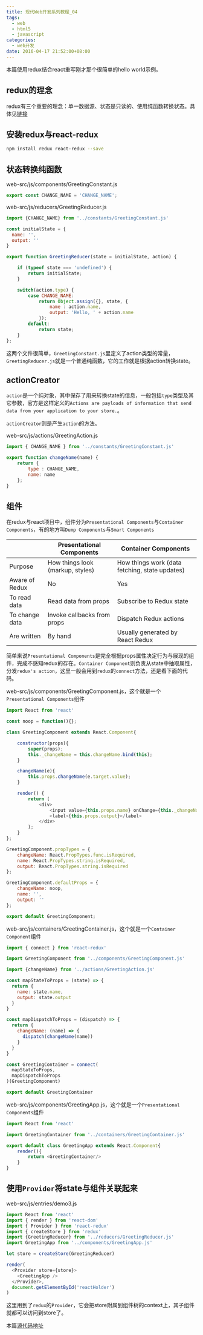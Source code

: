 ```yaml
---
title: 现代Web开发系列教程_04
tags:
  - web
  - html5
  - javascript
categories:
  - web开发
date: 2016-04-17 21:52:00+08:00
---
```

本篇使用redux结合react重写刚才那个很简单的hello world示例。

## redux的理念

redux有三个重要的理念：单一数据源、状态是只读的、使用纯函数转换状态。具体见[链接](http://redux.js.org/docs/introduction/ThreePrinciples.html)

## 安装redux与react-redux

```bash
npm install redux react-redux --save
```

## 状态转换纯函数

web-src/js/components/GreetingConstant.js

```javascript
export const CHANGE_NAME = 'CHANGE_NAME';
```

web-src/js/reducers/GreetingReducer.js

```javascript
import {CHANGE_NAME} from '../constants/GreetingConstant.js'

const initialState = {
  name: '',
  output: ''
}

export function GreetingReducer(state = initialState, action) {

    if (typeof state === 'undefined') {
        return initialState;
    }

    switch(action.type) {
        case CHANGE_NAME:
            return Object.assign({}, state, {
                name : action.name,
                output: 'Hello, ' + action.name
            });
        default:
            return state;
    }
};
```
这两个文件很简单，`GreetingConstant.js`里定义了action类型的常量，`GreetingReducer.js`就是一个普通纯函数，它的工作就是根据action转换state。

## actionCreator

`action`是一个纯对象，其中保存了用来转换state的信息，一般包括`type`类型及其它参数，官方是这样定义的`Actions are payloads of information that send data from your application to your store.`。

`actionCreator`则是产生`action`的方法。

web-src/js/actions/GreetingAction.js

```javascript
import { CHANGE_NAME } from '../constants/GreetingConstant.js'

export function changeName(name) {
    return {
        type : CHANGE_NAME,
        name: name
    };
}
```

## 组件

在redux与react项目中，组件分为`Presentational Components`与`Container Components`，有的地方叫`Dump Components`与`Smart Components`

| | Presentational Components | Container Components |
|-|-|-|
|Purpose|How things look (markup, styles)| How things work (data fetching, state updates)|
|Aware of Redux|No| Yes|
|To read data|Read data from props| Subscribe to Redux state|
|To change data|Invoke callbacks from props| Dispatch Redux actions|
|Are written|By hand| Usually generated by React Redux|

简单来说`Presentational Components`是完全根据props属性决定行为与展现的组件，完成不感知redux的存在。`Container Component`则负责从state中抽取属性，分发`redux's action`，这里一般会用到`redux`的`connect`方法，还是看下面的代码。

web-src/js/components/GreetingComponent.js，这个就是一个`Presentational Components`组件

```javascript
import React from 'react'

const noop = function(){};

class GreetingComponent extends React.Component{

    constructor(props){
        super(props);
        this._changeName = this.changeName.bind(this);
    }

    changeName(e){
        this.props.changeName(e.target.value);
    }

    render() {
        return (
            <div>
                <input value={this.props.name} onChange={this._changeName}/><br/>
                <label>{this.props.output}</label>
            </div>
        );
    }
};

GreetingComponent.propTypes = {
    changeName: React.PropTypes.func.isRequired,
    name: React.PropTypes.string.isRequired,
    output: React.PropTypes.string.isRequired
};

GreetingComponent.defaultProps = {
    changeName: noop,
    name: '',
    output: ''
};

export default GreetingComponent;
```

web-src/js/containers/GreetingContainer.js，这个就是一个`Container Component`组件

```javascript
import { connect } from 'react-redux'

import GreetingComponent from '../components/GreetingComponent.js'

import {changeName} from '../actions/GreetingAction.js'

const mapStateToProps = (state) => {
  return {
    name: state.name,
    output: state.output
  }
}

const mapDispatchToProps = (dispatch) => {
  return {
    changeName: (name) => {
      dispatch(changeName(name))
    }
  }
}

const GreetingContainer = connect(
  mapStateToProps,
  mapDispatchToProps
)(GreetingComponent)

export default GreetingContainer
```

web-src/js/components/GreetingApp.js，这个就是一个`Presentational Components`组件

```javascript
import React from 'react'

import GreetingContainer from '../containers/GreetingContainer.js'

export default class GreetingApp extends React.Component{
    render(){
        return <GreetingContainer/>
    }
}
```

## 使用`Provider`将state与组件关联起来

web-src/js/entries/demo3.js

```javascript
import React from 'react'
import { render } from 'react-dom'
import { Provider } from 'react-redux'
import { createStore } from 'redux'
import {GreetingReducer} from '../reducers/GreetingReducer.js'
import GreetingApp from '../components/GreetingApp.js'

let store = createStore(GreetingReducer)

render(
  <Provider store={store}>
    <GreetingApp />
  </Provider>,
  document.getElementById('reactHolder')
)
```

这里用到了`redux`的`Provider`，它会把store附属到组件树的context上，其子组件就都可以访问到store了。

本篇[源代码地址](https://github.com/jeremyxu2010/web_dev/tree/master/demo3)
